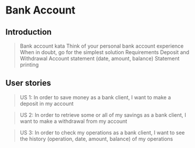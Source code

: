# Bank Account

## Introduction

> Bank account kata Think of your personal bank account experience When in doubt, go for the simplest solution Requirements
Deposit and Withdrawal
Account statement (date, amount, balance)
Statement printing
## User stories

>US 1:
In order to save money as a bank client, I want to make a deposit in my account

>US 2:
In order to retrieve some or all of my savings as a bank client, I want to make a withdrawal from my account

>US 3: 
In order to check my operations as a bank client, I want to see the history (operation, date, amount, balance) of my operations